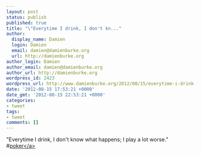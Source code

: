 ```yaml
---
layout: post
status: publish
published: true
title: "\"Everytime I drink, I don't kn..."
author:
  display_name: Damien
  login: Damien
  email: damien@damienburke.org
  url: http://damienburke.org
author_login: Damien
author_email: damien@damienburke.org
author_url: http://damienburke.org
wordpress_id: 2423
wordpress_url: http://www.damienburke.org/2012/08/15/everytime-i-drink-i-dont-kn/
date: '2012-08-15 17:53:21 +0000'
date_gmt: '2012-08-15 22:53:21 +0000'
categories:
- tweet
tags:
- tweet
comments: []
---
```

<p>"Everytime I drink, I don't know what happens; I play a lot worse." #<a href="http:&#47;&#47;search.twitter.com&#47;search?q=%23poker" class="aktt_hashtag">poker<&#47;a></p>
